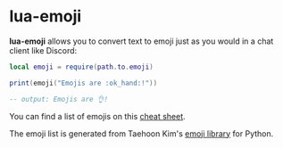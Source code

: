 # lua-emoji

**lua-emoji** allows you to convert text to emoji just as you would in a chat client like Discord:

```lua
local emoji = require(path.to.emoji)

print(emoji("Emojis are :ok_hand:!"))

-- output: Emojis are 👌!
```

You can find a list of emojis on this [cheat sheet](https://www.webfx.com/tools/emoji-cheat-sheet/).

The emoji list is generated from Taehoon Kim's [emoji library](https://pypi.org/project/emoji/) for Python.